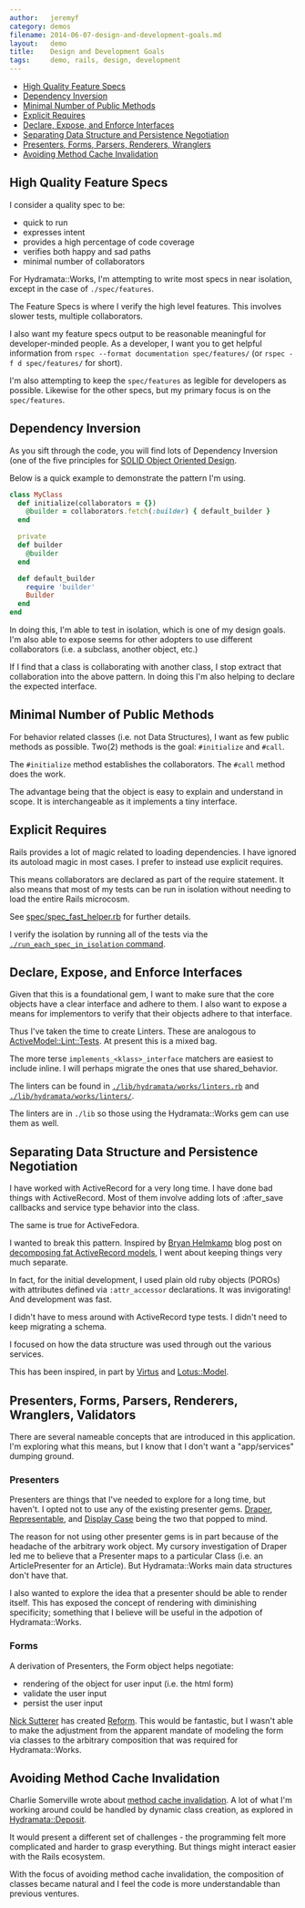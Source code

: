```yaml
---
author:   jeremyf
category: demos
filename: 2014-06-07-design-and-development-goals.md
layout:   demo
title:    Design and Development Goals
tags:     demo, rails, design, development
---
```


* [High Quality Feature Specs](#high-quality-feature-specs)
* [Dependency Inversion](#dependency-inversion)
* [Minimal Number of Public Methods](#minimal-number-of-public-methods)
* [Explicit Requires](#explicit-requires)
* [Declare, Expose, and Enforce Interfaces](#declare-expose-and-enforce-interfaces)
* [Separating Data Structure and Persistence Negotiation](#separating-data-structure-and-persistence-negotiation)
* [Presenters, Forms, Parsers, Renderers, Wranglers](#presenters-forms-parsers-renderers-wranglers)
* [Avoiding Method Cache Invalidation](#avoiding-method-cache-invalidation)

## High Quality Feature Specs

I consider a quality spec to be:

* quick to run
* expresses intent
* provides a high percentage of code coverage
* verifies both happy and sad paths
* minimal number of collaborators

For Hydramata::Works, I'm attempting to write most specs in near isolation, except in the case of `./spec/features`.

The Feature Specs is where I verify the high level features.
This involves slower tests, multiple collaborators.

I also want my feature specs output to be reasonable meaningful for developer-minded people.
As a developer, I want you to get helpful information from `rspec --format documentation spec/features/` (or `rspec -f d spec/features/` for short).

I'm also attempting to keep the `spec/features` as legible for developers as possible.
Likewise for the other specs, but my primary focus is on the `spec/features`.

## Dependency Inversion

As you sift through the code, you will find lots of Dependency Inversion (one of the five principles for [SOLID Object Oriented Design](http://en.wikipedia.org/wiki/SOLID_(object-oriented_design)).

Below is a quick example to demonstrate the pattern I'm using.

```ruby
class MyClass
  def initialize(collaborators = {})
    @builder = collaborators.fetch(:builder) { default_builder }
  end

  private
  def builder
    @builder
  end

  def default_builder
    require 'builder'
    Builder
  end
end
```

In doing this, I'm able to test in isolation, which is one of my design goals.
I'm also able to expose seems for other adopters to use different collaborators (i.e. a subclass, another object, etc.)

If I find that a class is collaborating with another class, I stop extract that collaboration into the above pattern.
In doing this I'm also helping to declare the expected interface.

## Minimal Number of Public Methods

For behavior related classes (i.e. not Data Structures), I want as few public methods as possible.
Two(2) methods is the goal: `#initialize` and `#call`.

The `#initialize` method establishes the collaborators.
The `#call` method does the work.

The advantage being that the object is easy to explain and understand in scope.
It is interchangeable as it implements a tiny interface.

## Explicit Requires

Rails provides a lot of magic related to loading dependencies.
I have ignored its autoload magic in most cases.
I prefer to instead use explicit requires.

This means collaborators are declared as part of the require statement.
It also means that most of my tests can be run in isolation without needing to load the entire Rails microcosm.

See [spec/spec_fast_helper.rb](/spec/spec_fast_helper.rb) for further details.

I verify the isolation by running all of the tests via the [`./run_each_spec_in_isolation` command](/run_each_spec_in_isolation).

## Declare, Expose, and Enforce Interfaces

Given that this is a foundational gem, I want to make sure that the core objects have a clear interface and adhere to them.
I also want to expose a means for implementors to verify that their objects adhere to that interface.

Thus I've taken the time to create Linters.
These are analogous to [ActiveModel::Lint::Tests](http://api.rubyonrails.org/classes/ActiveModel/Lint/Tests.html).
At present this is a mixed bag.

The more terse `implements_<klass>_interface` matchers are easiest to include inline.
I will perhaps migrate the ones that use shared_behavior.

The linters can be found in [`./lib/hydramata/works/linters.rb`](/lib/hydramata/works/linters.rb) and [`./lib/hydramata/works/linters/`](/lib/hydramata/works/linters/).

The linters are in `./lib` so those using the Hydramata::Works gem can use them as well.

## Separating Data Structure and Persistence Negotiation

I have worked with ActiveRecord for a very long time.
I have done bad things with ActiveRecord.
Most of them involve adding lots of :after_save callbacks and service type behavior into the class.

The same is true for ActiveFedora.

I wanted to break this pattern. Inspired by [Bryan Helmkamp](https://twitter.com/brynary) blog post on [decomposing fat ActiveRecord models](http://blog.codeclimate.com/blog/2012/10/17/7-ways-to-decompose-fat-activerecord-models/), I went about keeping things very much separate.

In fact, for the initial development, I used plain old ruby objects (POROs) with attributes defined via `:attr_accessor` declarations.
It was invigorating! And development was fast.

I didn't have to mess around with ActiveRecord type tests.
I didn't need to keep migrating a schema.

I focused on how the data structure was used through out the various services.

This has been inspired, in part by [Virtus](https://github.com/solnic/virtus) and [Lotus::Model](https://github.com/lotus/model).

## Presenters, Forms, Parsers, Renderers, Wranglers, Validators

There are several nameable concepts that are introduced in this application.
I'm exploring what this means, but I know that I don't want a "app/services" dumping ground.

### Presenters

Presenters are things that I've needed to explore for a long time, but haven't.
I opted not to use any of the existing presenter gems. [Draper](https://github.com/drapergem/draper), [Representable](https://github.com/apotonick/representable), and [Display Case](https://github.com/avdi/display-case) being the two that popped to mind.

The reason for not using other presenter gems is in part because of the headache of the arbitrary work object.
My cursory investigation of Draper led me to believe that a Presenter maps to a particular Class (i.e. an ArticlePresenter for an Article).
But Hydramata::Works main data structures don't have that.

I also wanted to explore the idea that a presenter should be able to render itself.
This has exposed the concept of rendering with diminishing specificity; something that I believe will be useful in the adpotion of Hydramata::Works.

### Forms

A derivation of Presenters, the Form object helps negotiate:

* rendering of the object for user input (i.e. the html form)
* validate the user input
* persist the user input

[Nick Sutterer](http://nicksda.apotomo.de) has created [Reform](https://github.com/apotonick/reform).
This would be fantastic, but I wasn't able to make the adjustment from the apparent mandate of modeling the form via classes to the arbitrary composition that was required for Hydramata::Works.

## Avoiding Method Cache Invalidation

Charlie Somerville wrote about [method cache invalidation](https://charlie.bz/blog/things-that-clear-rubys-method-cache).
A lot of what I'm working around could be handled by dynamic class creation, as explored in [Hydramata::Deposit](https://github.com/ndlib/hydramaton/tree/master/hydramata-deposit).

It would present a different set of challenges - the programming felt more complicated and harder to grasp everything.
But things might interact easier with the Rails ecosystem.

With the focus of avoiding method cache invalidation, the composition of classes became natural and I feel the code is more understandable than previous ventures.
